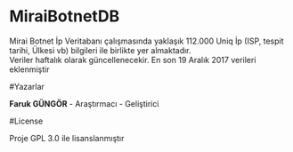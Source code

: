 # MiraiBotnetDB

Mirai Botnet İp Veritabanı çalışmasında yaklaşık 112.000 Uniq İp (ISP, tespit tarihi, Ülkesi vb) bilgileri ile birlikte yer almaktadır. </br>
Veriler haftalık olarak güncellenecekir. En son 19 Aralık 2017 verileri eklenmiştir</br>

#Yazarlar

<b>Faruk GÜNGÖR</b> - Araştırmacı - Geliştirici 

#License

Proje GPL 3.0 ile lisanslanmıştır
